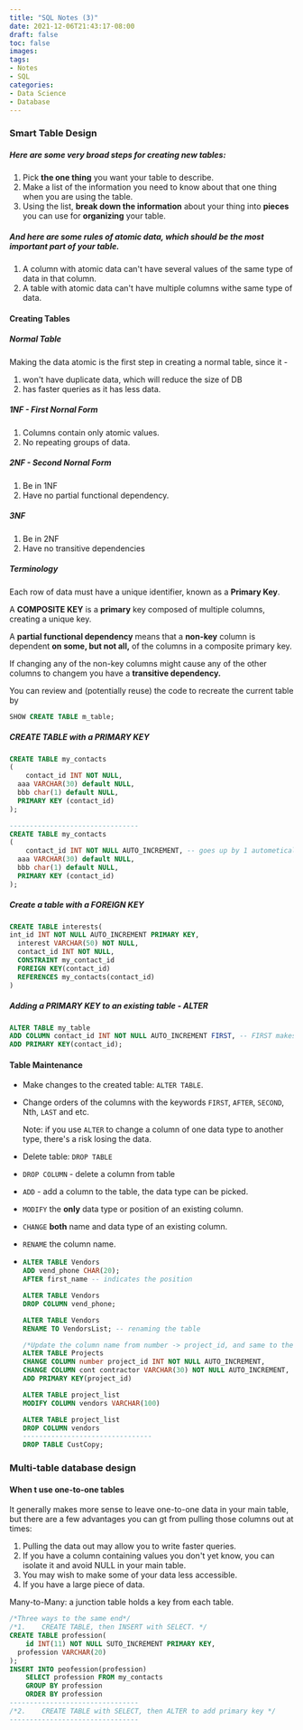 ```yaml
---
title: "SQL Notes (3)"
date: 2021-12-06T21:43:17-08:00
draft: false
toc: false
images:
tags:
- Notes
- SQL
categories:	
- Data Science
- Database
---
```


### Smart Table Design

##### Here are some very broad steps for creating new tables:

1. Pick **the one thing** you want your table to describe.
2. Make a list of the information you need to know about that one thing when you are using the table.
3. Using the list, **break down the information** about your thing into **pieces** you can use for **organizing** your table.

##### And here are some rules of atomic data, which should be the most important part of your table. 

1. A column with atomic data can't have several values of the same type of data in that column.
2. A table with atomic data can't have multiple columns withe same type of data.

#### Creating Tables

##### Normal Table 

Making the data atomic is the first step in creating a normal table, since it - 

1. won't have duplicate data, which will reduce the size of DB
2. has faster queries as it has less data.

##### 1NF - First Nornal Form

1. Columns contain only atomic values. 
2. No repeating groups of data.

##### 2NF - Second Nornal Form 

1. Be in 1NF
2. Have no partial functional dependency. 

##### 3NF 

1. Be in 2NF
2. Have no transitive dependencies

##### Terminology

Each row of data must have a unique identifier, known as a **Primary Key**.

A **COMPOSITE KEY** is a **primary** key composed of multiple columns, creating a unique key. 

A **partial functional dependency** means that a **non-key** column is dependent **on some, but not all,** of the columns in a composite primary key. 

If changing any of the non-key columns might cause any of the other columns to changem you have a **transitive dependency.** 

You can review and (potentially reuse) the code to recreate the current table by 

``` SQL
SHOW CREATE TABLE m_table;
```

##### CREATE TABLE with a PRIMARY KEY

```SQL
CREATE TABLE my_contacts
(
	contact_id INT NOT NULL,
  aaa VARCHAR(30) default NULL,
  bbb char(1) default NULL,
  PRIMARY KEY (contact_id)
);

--------------------------------
CREATE TABLE my_contacts
(
	contact_id INT NOT NULL AUTO_INCREMENT, -- goes up by 1 autometically
  aaa VARCHAR(30) default NULL,
  bbb char(1) default NULL,
  PRIMARY KEY (contact_id)
);
```

##### Create a table with a FOREIGN KEY

```SQL
CREATE TABLE interests(
int_id INT NOT NULL AUTO_INCREMENT PRIMARY KEY,
  interest VARCHAR(50) NOT NULL,
  contact_id INT NOT NULL,
  CONSTRAINT my_contact_id 
  FOREIGN KEY(contact_id)
  REFERENCES my_contacts(contact_id)
)
```



##### Adding a PRIMARY KEY to an existing table - ALTER

```SQL
ALTER TABLE my_table
ADD COLUMN contact_id INT NOT NULL AUTO_INCREMENT FIRST, -- FIRST makes the column goes first in the table
ADD PRIMARY KEY(contact_id);
```



#### Table Maintenance 

- Make changes to the created table: `ALTER TABLE`. 

- Change orders of the columns with the keywords `FIRST`, `AFTER`, `SECOND`, Nth, `LAST` and etc.

  Note: if you use `ALTER` to change a column of one data type to another type, there's a risk losing the data.

- Delete table: `DROP TABLE`

- `DROP COLUMN` - delete a column from table 

- `ADD` - add a column to the table, the data type can be picked.

- `MODIFY` the **only** data type or position of an existing column.

- `CHANGE` **both** name and data type of an existing column.

- `RENAME` the column name.

- ```SQL
  ALTER TABLE Vendors
  ADD vend_phone CHAR(20);
  AFTER first_name -- indicates the position
  
  ALTER TABLE Vendors
  DROP COLUMN vend_phone;
  
  ALTER TABLE Vendors
  RENAME TO VendorsList; -- renaming the table
  
  /*Update the column name from number -> project_id, and same to the other. You can perform many column changes in one SQL statement*/
  ALTER TABLE Projects
  CHANGE COLUMN number project_id INT NOT NULL AUTO_INCREMENT,
  CHANGE COLUMN cont contractor VARCHAR(30) NOT NULL AUTO_INCREMENT,
  ADD PRIMARY KEY(project_id)
  
  ALTER TABLE project_list
  MODIFY COLUMN vendors VARCHAR(100)
  
  ALTER TABLE project_list
  DROP COLUMN vendors
  --------------------------------
  DROP TABLE CustCopy;
  ```

  

### Multi-table database design

#### When t use one-to-one tables

It generally makes more sense to leave one-to-one data in your main table, but there are a few advantages you can gt from pulling those columns out at times:

1. Pulling the data out may allow you to write faster queries.
2. If you have a column containing values you don't yet know, you can isolate it and avoid NULL in your main table.
3. You may wish to make some of your data less accessible.
4. If you have a large piece of data.

Many-to-Many: a junction table holds a key from each table.

```SQL
/*Three ways to the same end*/
/*1.	CREATE TABLE, then INSERT with SELECT. */
CREATE TABLE profession(
	id INT(11) NOT NULL SUTO_INCREMENT PRIMARY KEY,
  profession VARCHAR(20)
);
INSERT INTO peofession(profession)
	SELECT profession FROM my_contacts
	GROUP BY profession
	ORDER BY profession
--------------------------------
/*2.	CREATE TABLE with SELECT, then ALTER to add primary key */
--------------------------------
```

